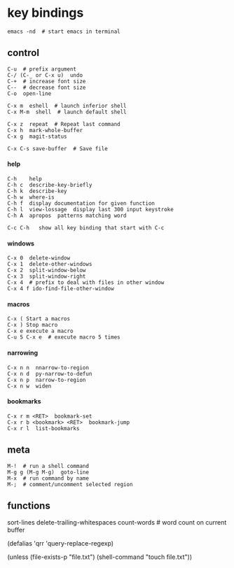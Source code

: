 key bindings
===========

    emacs -nd  # start emacs in terminal


control
-------

    C-u  # prefix argument
    C-/ (C-_ or C-x u)  undo
    C-+  # increase font size
    C--  # decrease font size
    C-o  open-line

    C-x m  eshell  # launch inferior shell
    C-x M-m  shell  # launch default shell

    C-x z  repeat  # Repeat last command
    C-x h  mark-whole-buffer
    C-x g  magit-status

    C-x C-s save-buffer  # Save file


#### help

    C-h    help
    C-h c  describe-key-briefly
    C-h k  describe-key
    C-h w  where-is
    C-h f  display documentation for given function
    C-h l  view-lossage  display last 300 input keystroke
    C-h A  apropos  patterns matching word

    C-c C-h   show all key binding that start with C-c


#### windows

    C-x 0  delete-window
    C-x 1  delete-other-windows
    C-x 2  split-window-below
    C-x 3  split-window-right
    C-x 4  # prefix to deal with files in other window
    C-x 4 f ido-find-file-other-window


#### macros

    C-x ( Start a macros
    C-x ) Stop macro
    C-x e execute a macro
    C-u 5 C-x e  # execute macro 5 times


#### narrowing

    C-x n n  nnarrow-to-region
    C-x n d  py-narrow-to-defun
    C-x n p  narrow-to-region
    C-x n w  widen


#### bookmarks

    C-x r m <RET>  bookmark-set
    C-x r b <bookmark> <RET>  bookmark-jump
    C-x r l  list-bookmarks


meta
----

    M-!  # run a shell command
    M-g g (M-g M-g)  goto-line
    M-x  # run command by name
    M-;  # comment/uncomment selected region


functions
---------

sort-lines
delete-trailing-whitespaces
count-words  # word count on current buffer

(defalias 'qrr 'query-replace-regexp)

(unless (file-exists-p "file.txt") (shell-command "touch file.txt"))
